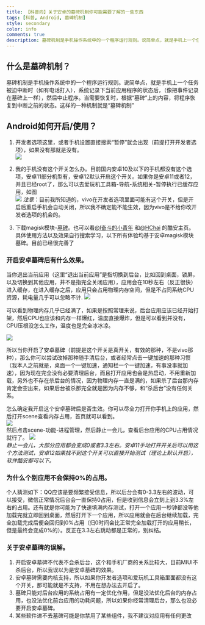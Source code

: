 ```yaml
---
title: 【科普向】关于安卓的墓碑机制你可能需要了解的一些东西
tags: [科普, Android, 墓碑机制]
style: secondary
color: info
comments: true
description: 墓碑机制是手机操作系统中的一个程序运行规则。说简单点，就是手机上一个任务被迫中断时（如有电话打入），系统记录下当前应用程序的状态后，（像把事件记录在墓碑上一样），然后中止程序。当需要恢复时，根据“墓碑”上的内容，将程序恢复到中断之前的状态。这样的一种机制就是“墓碑机制”
---  
```

## 什么是墓碑机制？  
墓碑机制是手机操作系统中的一个程序运行规则。说简单点，就是手机上一个任务被迫中断时（如有电话打入），系统记录下当前应用程序的状态后，（像把事件记录在墓碑上一样），然后中止程序。当需要恢复时，根据“墓碑”上的内容，将程序恢复到中断之前的状态。这样的一种机制就是“墓碑机制”  
## Android如何开启/使用？  
1. 开发者选项这里，或者手机设置直接搜索“暂停”就会出现（前提打开开发者选项），如果没有那就是没有。  
    ![](/assets/2022-6-20-img/1.jpg)

2. 我的手机没有这个开关怎么办。目前国内安卓10及以下的手机都没有这个选项，安卓11部分机型有，安卓12默认开启这个开关。如果你是安卓11或者12，并且已经root了，那么可以去爱玩机工具箱-导航-系统相关-暂停执行已缓存应用，如图  
   ![](/assets/2022-6-20-img/2.jpg)
   *注意*：目前我所知道的，vivo在开发者选项里面可能有这个开关，但是开启后重启手机会自动关闭，所以我不确定能不能生效，因为vivo是不给你改开发者选项的机会的。  
3. 下载magisk模块-[墓碑](https://wwb.lanzoub.com/iLFWA06ajoxi
)。也可以看[@l奋斗的小青年](https://www.coolapk.com/u/l%E5%A5%8B%E6%96%97%E7%9A%84%E5%B0%8F%E9%9D%92%E5%B9%B4) 和[@HChai](https://www.coolapk.com/u/HChai) 的酷安主页。具体使用方法以及效果自行搜索学习，以下所有体验均基于安卓magisk模块墓碑。目前已经很完善了  

### 开启安卓墓碑后有什么效果。  
当你退出当前应用（这里“退出当前应用”是指切换到后台，比如回到桌面，锁屏，以及切换到其他应用，并不是指完全关闭应用），应用会在10秒左右（反正很快）进入缓存，在进入缓存之后，应用只会占用物理内存空间，但是不占同系统CPU资源，耗电量几乎可以忽略不计.
![](../assets/2022-6-20-img/3.jpg)  

可以看到物理内存几乎已经满了，如果是按照常理来说，后台应用应该已经开始打架，然后CPU也应该和内存一样爆红，温度直接爆炸，但是可以看到并没有，CPU压根没怎么工作，温度也是完全冰冰凉。  

![](../assets/2022-6-20-img/4.jpg)  

所以当你开启了安卓墓碑（前提是这个开关是真开关，有效的那种，不是vivo那种），那么你可以尝试改掉那种随手清后台，或者经常点击一键加速的那种习惯（我本人之前就是，桌面一个一键加速，通知栏一个一键加速，有事没事就加速），因为现在完全没有必要清理后台，而且打开应用也会是热启动，不用重新加载，另外也不存在杀后台的情况，因为物理内存一直是满的，如果杀了后台那内存肯定会空出来，如果后台被杀那完全就是因为内存不够，和“杀后台”没有任何关系。

怎么确定我开启这个安卓墓碑后是否生效。你可以尽全力打开你手机上的应用，然后打开scene查看内存占用，首页就可以看到。  
![](../assets/2022-6-20-img/5.jpg)  
然后点击scene-功能-进程管理，然后静止一会儿，查看后台应用的CPU占用情况就行了。
![](../assets/2022-6-20-img/6.jpg)  
*静止一会儿，大部分应用都会变成0或者3.3左右。安卓11手动打开开关后可以用这个方法测试，安卓12如果找不到这个开关可以直接开始测试（理论上默认开启），软件酷安都可以下。*  

### 为什么个别应用不会保持0%的占用。
个人猜测如下：QQ应该是要频繁接受信息，所以后台会有0-3.3左右的波动，可以接受，微信正常情况后台会一直保持0占用，但是收到信息会立刻上到3.3%左右的占用。还有就是你可能为了快速填满内存测试，打开一个应用一秒钟都没等他加载完就立即回到桌面，然后打开下一个应用，所以应用就会在后台继续加载，完全加载完成后便会回归到0%占用（归0时间会比正常完全加载打开的应用稍长，但是最终会变成0%的）。反正在3.3左右跳动都是正常的，别纠结。

### 关于安卓墓碑的误解。
1. 开启安卓墓碑不代表不会杀后台，这个和手机厂商的关系比较大，目前MIUI不杀后台，所以我误以为是安卓墓碑的效果。
2. 安卓墓碑需要内核支持，所以如果你开发者选项和爱玩机工具箱里面都没有这个开关，那可能就是不支持，不用在想办法去开启了。
3. 墓碑只能对后台应用的系统占用有一定优化作用，但是没法优化后台的内存占用，也没法优化前台应用的功耗问题，所以如果你经常清理后台，那么也没必要开启安卓墓碑。
4. 某些软件进不去墓碑可能是你禁用了某些组件，我不建议对应用有任何更改
